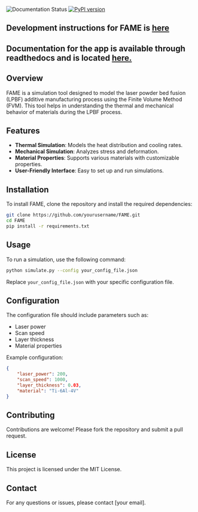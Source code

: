 ![Documentation Status](https://readthedocs.org/projects/fame-ud/badge/?version=latest)
[![PyPI version](https://img.shields.io/badge/TestPyPI-0.1.0-blue)](https://test.pypi.org/project/FAME-UD/)

## Development instructions for FAME is [here](docs/developerReadme/development.md)

## Documentation for the app is available through readthedocs and is located [here.](https://fame-ud.readthedocs.io/en/latest/)

## Overview
FAME is a simulation tool designed to model the laser powder bed fusion (LPBF) additive manufacturing process using the Finite Volume Method (FVM). This tool helps in understanding the thermal and mechanical behavior of materials during the LPBF process.

## Features
- **Thermal Simulation**: Models the heat distribution and cooling rates.
- **Mechanical Simulation**: Analyzes stress and deformation.
- **Material Properties**: Supports various materials with customizable properties.
- **User-Friendly Interface**: Easy to set up and run simulations.

## Installation
To install FAME, clone the repository and install the required dependencies:
```bash
git clone https://github.com/yourusername/FAME.git
cd FAME
pip install -r requirements.txt
```

## Usage
To run a simulation, use the following command:
```bash
python simulate.py --config your_config_file.json
```
Replace `your_config_file.json` with your specific configuration file.

## Configuration
The configuration file should include parameters such as:
- Laser power
- Scan speed
- Layer thickness
- Material properties

Example configuration:
```json
{
    "laser_power": 200,
    "scan_speed": 1000,
    "layer_thickness": 0.03,
    "material": "Ti-6Al-4V"
}
```

## Contributing
Contributions are welcome! Please fork the repository and submit a pull request.

## License
This project is licensed under the MIT License.

## Contact
For any questions or issues, please contact [your email].
